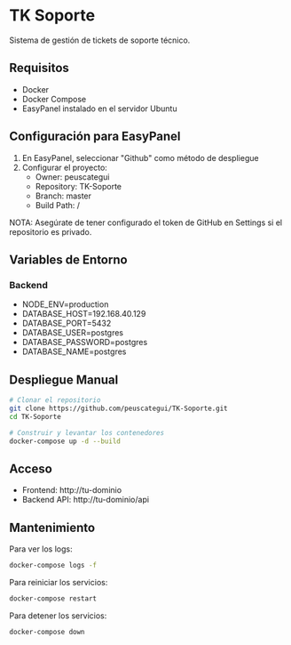 # TK Soporte

Sistema de gestión de tickets de soporte técnico.

## Requisitos

- Docker
- Docker Compose
- EasyPanel instalado en el servidor Ubuntu

## Configuración para EasyPanel

1. En EasyPanel, seleccionar "Github" como método de despliegue
2. Configurar el proyecto:
   - Owner: peuscategui
   - Repository: TK-Soporte
   - Branch: master
   - Build Path: /

NOTA: Asegúrate de tener configurado el token de GitHub en Settings si el repositorio es privado.

## Variables de Entorno

### Backend
- NODE_ENV=production
- DATABASE_HOST=192.168.40.129
- DATABASE_PORT=5432
- DATABASE_USER=postgres
- DATABASE_PASSWORD=postgres
- DATABASE_NAME=postgres

## Despliegue Manual

```bash
# Clonar el repositorio
git clone https://github.com/peuscategui/TK-Soporte.git
cd TK-Soporte

# Construir y levantar los contenedores
docker-compose up -d --build
```

## Acceso

- Frontend: http://tu-dominio
- Backend API: http://tu-dominio/api

## Mantenimiento

Para ver los logs:
```bash
docker-compose logs -f
```

Para reiniciar los servicios:
```bash
docker-compose restart
```

Para detener los servicios:
```bash
docker-compose down
```